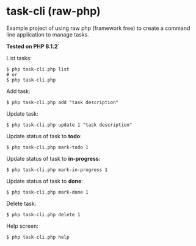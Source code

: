 # task-cli (raw-php)

Example project of using raw php (framework free) to create a command line application to manage tasks.

**Tested on PHP 8.1.2`**

List tasks:
```shell
$ php task-cli.php list
# or
$ php task-cli.php
```

Add task:
```shell
$ php task-cli.php add "task description"
```

Update task:
```shell
$ php task-cli.php update 1 "task description"
```

Update status of task to **todo**:
```shell
$ php task-cli.php mark-todo 1 
```

Update status of task to **in-progress**:
```shell
$ php task-cli.php mark-in-progress 1
```

Update status of task to **done**:
```shell
$ php task-cli.php mark-done 1
```

Delete task:
```shell
$ php task-cli.php delete 1
```

Help screen:
```shell
$ php task-cli.php help
```
